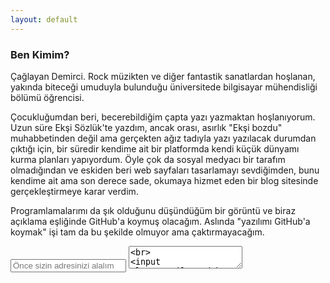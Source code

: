 ```yaml
---
layout: default
---
```

### Ben Kimim?

Çağlayan Demirci. Rock müzikten ve diğer fantastik sanatlardan hoşlanan, yakında biteceği umuduyla bulunduğu üniversitede bilgisayar mühendisliği bölümü öğrencisi. 

Çocukluğumdan beri, becerebildiğim çapta yazı yazmaktan hoşlanıyorum. Uzun süre Ekşi Sözlük'te yazdım, ancak orası, asırlık "Ekşi bozdu" muhabbetinden değil ama gerçekten ağız tadıyla yazı yazılacak durumdan çıktığı için, bir süredir kendime ait bir platformda kendi küçük dünyamı kurma planları yapıyordum. Öyle çok da sosyal medyacı bir tarafım olmadığından ve eskiden beri web sayfaları tasarlamayı sevdiğimden, bunu kendime ait ama son derece sade, okumaya hizmet eden bir blog sitesinde gerçekleştirmeye karar verdim.

Programlamalarımı da şık olduğunu düşündüğüm bir görüntü ve biraz açıklama eşliğinde GitHub'a koymuş olacağım. Aslında "yazılımı GitHub'a koymak" işi tam da bu şekilde olmuyor ama çaktırmayacağım. 

<form class="mail_sender_box" action="https://formspree.io/demircicaglayan13@gmail.com"  method="POST">
<input class="mail_email_req" type="email" name="_replyto" placeholder="Önce sizin adresinizi alalım">
<textarea class="mail_text" name="message" placeholder="Mesajınız da buraya lütfen">
<br>
<input class="mail_send_button" type="submit" value="Göndereyim bakalım">
</form> 

### Burası Neresi?

"Kişisel blog sitesi" diyerek son derece açık olan kısmı geçtikten sonra diyebilirim ki, buranın bir adı yok. *"Hayat, Evren ve Her Şey"'e dair nihai kişisel blog* şeklindeki slogan, Douglas Adams'ın yazdığı Otostopçu'nun Galaksi Rehberi (The Hitchhiker's Guide to the Galaxy) kitabında yer alan "The answer to the ultimate question of life, the universe and everything is 42." kültüne göndermede bulunarak yazdığım bir ifade. Biraz şundan, biraz bundan canımın yazmak istediği her konuda yazacağımı, sevdiğim bir sanatın diliyle ifade etmeye çalıştım (fakat tabi görebileceğiniz gibi bilgisayar bilimleri, rock müzik gibi çok sayıda yazmayı planladığım konuların ayrı sayfaları da var). Sitenin ismi bu değildir.

İşin gerçeği kişisel sitelerin adı olmak zorunda da değil, hatta birçoğunun olmaz; başlık olarak ad ve soyadlarını koyarlar. Ama ben, site URL'sinin kendisinde, burada hakkımda sayfasında, sosyal medya hesaplarımda ve başka orada burada görebileceğiniz "Çağlayan Demirci" ismini, sayfayı ziyaret ettikten sonra hala öğrenememişsiniz gibi bir de büyük başlık olarak yapıştırmak istemedim. Biraz içeriğe odaklanmak iyidir, sitemin amacı durmadan kendim hakkında konuşmak değil. 

### GitHub Nedir? Neden ".github.io"?

GitHub yazılımcılar için dünyanın en büyük açık-kaynaklı-yazılım depolama platformudur. Yazılı kodlar ve dosyalar, herkesin kullanımına açık bir şekilde Repository denen kullanıcı depolarında bekler. 

[Jekyll](https://jekyllrb.com/) diye de bir yazılım var ki, bu da GiHub Pages denen tarayıcı-uyumlu GitHub Repository'lerinden statik sayfalar yayımlamanıza olanak veren bir uygulamadır. Aslında bu sitenin sadece kurulum aşamasında Jekyll'den yararlandım. Şu anda işlerimi sade biçimde GitHub Pages üzerinde halletmekteyim. Siz Jekyll'e hiç girmeden GH-P tabanından site yayımlayabilirsiniz. Bu platformun güzel yanlarından biri de [Markdown](https://www.google.com.tr/search?q=Markdown&ie=utf-8&oe=utf-8&gws_rd=cr&dcr=0&ei=m1EkWo30NImE6QTNir-ABA) sayfa yapısını kullanıyor olması, yani hiçbir *tek* sayfayı HTML ile yazmak zorunda değilsiniz. 

Bütün site yapısını HTML ve CSS ile oluşturdum. Kodlama, tasarım, fikir, sayfaları işaret eden minik ikon resimler (tabi ki sosyal medya logoları hariç) ve ufak Javascript programlama destekleri de dahil olmak üzere her şey benim tarafımdan yazılmış/yapılmış ve bana aittir. Ancak işin güzel tarafı bunların *hepsini* fütursuzca kullanabilirsiniz. Sitenin **teknik kısmının** en ufak bir telif hakkı ya da ona benzer bir şeyi yoktur. Ayrıca sitede hiçbir zaman reklam görmeyeceksiniz. 

Anlayacağınız öyle "blogspot" gibi, "wordpress" gibi bir uzantı olmadığı, aynı zamanda sıfırdan kodlamayla yazdığım bir siteye ev sahipliği yapan GitHub adlı güzel bir işin işareti de olduğu için alan adı (caglayandemirci.com gibi) alarak .github.io'yu değiştirmeye gerek duymadım. Ve yaptığım işleri, sayfanın en altında (footerda) görebileceğiniz şekilde GitHub Repository'mde "kullanıma sundum". Bu arada siz blog kuracakken böyle bir şey yazmak zorunda da değilsiniz. 

Geçin sayfamı, sizin mutlu olmanız dileğiyle.
